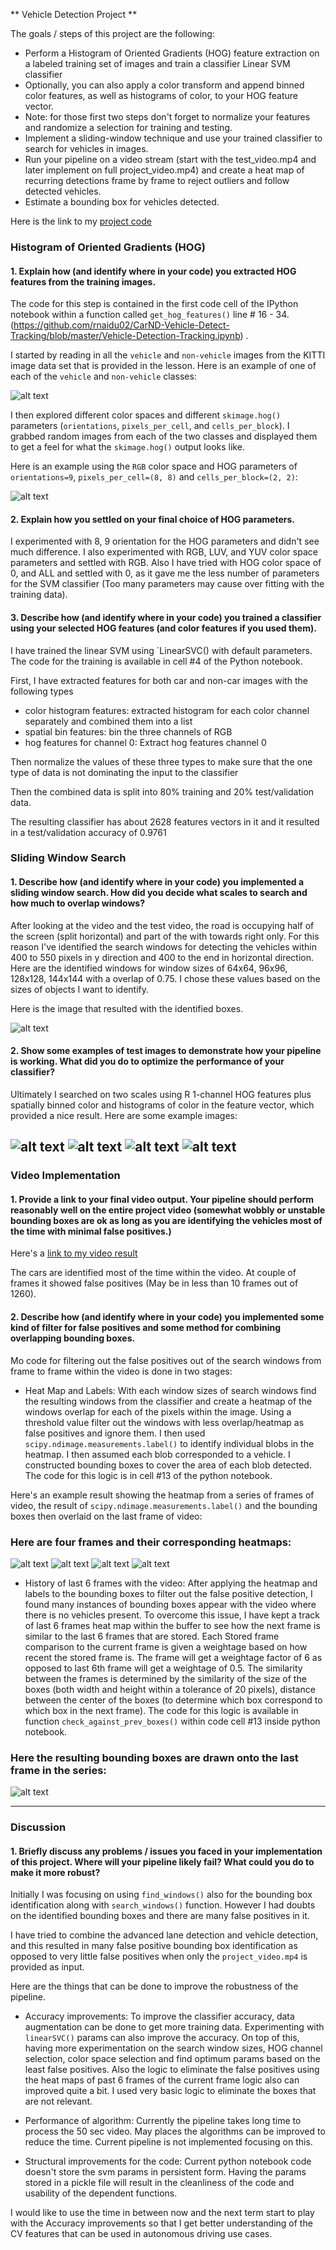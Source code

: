 
** Vehicle Detection Project **

The goals / steps of this project are the following:

* Perform a Histogram of Oriented Gradients (HOG) feature extraction on a labeled training set of images and train a classifier Linear SVM classifier
* Optionally, you can also apply a color transform and append binned color features, as well as histograms of color, to your HOG feature vector.
* Note: for those first two steps don't forget to normalize your features and randomize a selection for training and testing.
* Implement a sliding-window technique and use your trained classifier to search for vehicles in images.
* Run your pipeline on a video stream (start with the test_video.mp4 and later implement on full project_video.mp4) and create a heat map of recurring detections frame by frame to reject outliers and follow detected vehicles.
* Estimate a bounding box for vehicles detected.

[//]: # (Image References)
[image1]: ./output/car_non_car.png
[image2]: ./output/car_no_car_hog.png
[image3]: ./output/all_size_search_window.png
[image4]: ./output/all_size_with_classfier.png
[image41]: ./output/all_size_with_classfier1.png
[image42]: ./output/all_size_with_classfier2.png
[image43]: ./output/all_size_with_classfier3.png
[image51]: ./output/vehicle_boxes_with_heatmap1.png
[image52]: ./output/vehicle_boxes_with_heatmap2.png
[image53]: ./output/vehicle_boxes_with_heatmap3.png
[image54]: ./output/vehicle_boxes_with_heatmap4.png
[image6]: ./examples/labels_map.png
[image7]: ./output/last_frame_with_boxes.jpg
[video1]: ./output.mp4

Here is the link to my [project code](https://github.com/rnaidu02/CarND-Vehicle-Detect-Tracking/blob/master/Vehicle-Detection-Tracking.ipynb)

### Histogram of Oriented Gradients (HOG)

#### 1. Explain how (and identify where in your code) you extracted HOG features from the training images.

The code for this step is contained in the first code cell of the IPython notebook within a function called `get_hog_features()` line # 16 - 34. (https://github.com/rnaidu02/CarND-Vehicle-Detect-Tracking/blob/master/Vehicle-Detection-Tracking.ipynb) .  

I started by reading in all the `vehicle` and `non-vehicle` images from the KITTI image data set that is provided in the lesson.  Here is an example of one of each of the `vehicle` and `non-vehicle` classes:

![alt text][image1]

I then explored different color spaces and different `skimage.hog()` parameters (`orientations`, `pixels_per_cell`, and `cells_per_block`).  I grabbed random images from each of the two classes and displayed them to get a feel for what the `skimage.hog()` output looks like.


Here is an example using the `RGB` color space and HOG parameters of `orientations=9`, `pixels_per_cell=(8, 8)` and `cells_per_block=(2, 2)`:


![alt text][image2]

#### 2. Explain how you settled on your final choice of HOG parameters.

I experimented with 8, 9 orientation for the HOG parameters and didn't see much difference. I also experimented with RGB, LUV, and YUV color space parameters and settled with RGB. Also I have tried with HOG color space of 0, and ALL and settled with 0, as it gave me the less number of parameters for the SVM classifier (Too many parameters may cause over fitting with the training data).

#### 3. Describe how (and identify where in your code) you trained a classifier using your selected HOG features (and color features if you used them).

I have trained the linear SVM using `LinearSVC() with default parameters. The code for the training is available in cell #4 of the Python notebook.

First, I have extracted features for both car and non-car images with the following types
* color histogram features: extracted histogram for each color channel separately and combined them into a list
* spatial bin features: bin the three channels of RGB
* hog features for channel 0: Extract hog features channel 0

Then normalize the values of these three types to make sure that the one type of data is not dominating the input to the classifier

Then the combined data is split into 80% training and 20% test/validation data.

The resulting classifier has about 2628 features vectors in it and it resulted in a test/validation accuracy of 0.9761

### Sliding Window Search

#### 1. Describe how (and identify where in your code) you implemented a sliding window search.  How did you decide what scales to search and how much to overlap windows?

After looking at the video and the test video, the road is occupying half of the screen (split horizontal) and part of the with towards right only. For this reason I've identified the search windows for detecting the
vehicles within 400 to 550 pixels in y direction and 400 to the end in horizontal direction. Here are the identified windows for window sizes of 64x64, 96x96, 128x128, 144x144 with a overlap of 0.75. I chose these values based on the sizes of objects I want to identify.

Here is the image that resulted with the identified boxes.

![alt text][image3]

#### 2. Show some examples of test images to demonstrate how your pipeline is working.  What did you do to optimize the performance of your classifier?

Ultimately I searched on two scales using R 1-channel HOG features plus spatially binned color and histograms of color in the feature vector, which provided a nice result.  Here are some example images:

![alt text][image4] ![alt text][image41]
![alt text][image42] ![alt text][image43]
---

### Video Implementation

#### 1. Provide a link to your final video output.  Your pipeline should perform reasonably well on the entire project video (somewhat wobbly or unstable bounding boxes are ok as long as you are identifying the vehicles most of the time with minimal false positives.)
Here's a [link to my video result](./output.mp4)

The cars are identified most of the time within the video. At couple of frames it showed false positives (May be in less than 10 frames out of 1260).


#### 2. Describe how (and identify where in your code) you implemented some kind of filter for false positives and some method for combining overlapping bounding boxes.

Mo code for filtering out the false positives out of the search windows from frame to frame within the video is done in two stages:

* Heat Map and Labels: With each window sizes of search windows find the resulting windows from the classifier and create a heatmap of the windows overlap for each of the pixels within the image. Using a threshold value filter out the windows with less overlap/heatmap as false positives and ignore them. I then used `scipy.ndimage.measurements.label()` to identify individual blobs in the heatmap.  I then assumed each blob corresponded to a vehicle.  I constructed bounding boxes to cover the area of each blob detected. The code for this logic is in cell #13 of the python notebook.  

Here's an example result showing the heatmap from a series of frames of video, the result of `scipy.ndimage.measurements.label()` and the bounding boxes then overlaid on the last frame of video:

### Here are four frames and their corresponding heatmaps:

![alt text][image51]
![alt text][image52]
![alt text][image53]
![alt text][image54]

* History of last 6 frames with the video: After applying the heatmap and labels to the bounding boxes to filter out the false positive detection, I found many instances of bounding boxes appear with the video where there is no vehicles present. To overcome this issue, I have kept a track of last 6 frames heat map within the buffer to see how the next frame is similar to the last 6 frames that are stored. Each Stored frame comparison to the current frame is given a weightage based on how recent the stored frame is. The frame will get a weightage factor of 6 as opposed to last 6th frame will get a weightage of 0.5. The similarity between the frames is determined by the similarity of the size of the boxes (both width and height within a tolerance of 20 pixels), distance between the center of the boxes (to determine which box correspond to which box in the next frame). The code for this logic is available in function `check_against_prev_boxes()` within code cell #13 inside python notebook.

### Here the resulting bounding boxes are drawn onto the last frame in the series:
![alt text][image7]



---

### Discussion

#### 1. Briefly discuss any problems / issues you faced in your implementation of this project.  Where will your pipeline likely fail?  What could you do to make it more robust?

Initially I was focusing on using `find_windows()` also for the bounding box identification along with `search_windows()` function. However I had doubts on the identified bounding boxes and there are many false positives in it.

I have tried to combine the advanced lane detection and vehicle detection, and this resulted in many false positive bounding box identification as opposed to very little false positives when only the `project_video.mp4` is provided as input.

Here are the things that can be done to improve the robustness of the pipeline.
* Accuracy improvements: To improve the classifier accuracy, data augmentation can be done to get more training data. Experimenting with `linearSVC()` params can also improve the accuracy. On top of this, having more experimentation on the search window sizes, HOG channel selection, color space selection and find optimum params based on the least false positives. Also the logic to eliminate the false positives using the heat maps of past 6 frames of the current frame logic also can improved quite a bit. I used very basic logic to eliminate the boxes that are not relevant.

* Performance of algorithm: Currently the pipeline takes long time to process the 50 sec video. May places the algorithms can be improved to reduce the time. Current pipeline is not implemented focusing on this.

* Structural improvements for the code: Current python notebook code doesn't store the svm params in persistent form. Having the params stored in a pickle file will result in the cleanliness of the code and usability of the dependent functions.

I would like to use the time in between now and the next term start to play with the Accuracy improvements so that I get better understanding of the CV features that can be used in autonomous driving use cases.
